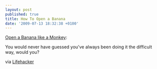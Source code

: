```yaml
---
layout: post
published: true
title: How To Open a Banana
date: '2009-07-13 18:32:38 +0100'
---
```


[Open a Banana like a Monkey](http://lifehacker.com/5311002/open-a-banana-like-a-monkey):

You would never have guessed you've always been doing it the difficult
way, would you?

via [Lifehacker](https://www.lifehacker.com)
